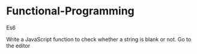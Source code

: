 # Functional-Programming
Es6

Write a JavaScript function to check whether a string is blank or not. Go to the editor

